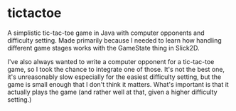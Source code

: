 tictactoe
=========

A simplistic tic-tac-toe game in Java with computer opponents and difficulty
setting. Made primarily because I needed to learn how handling different
game stages works with the GameState thing in Slick2D.

I've also always wanted to write a computer opponent for a tic-tac-toe game,
so I took the chance to integrate one of those. It's not the best one, it's
unreasonably slow especially for the easiest difficulty setting, but the game
is small enough that I don't think it matters. What's important is that it
actually plays the game (and rather well at that, given a higher difficulty
setting.)
